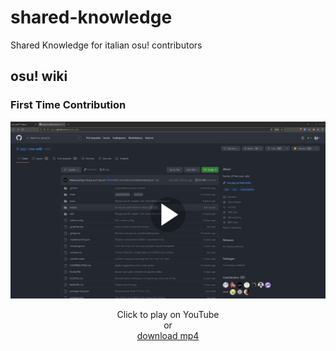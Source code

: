 # shared-knowledge
Shared Knowledge for italian osu! contributors

## osu! wiki
### First Time Contribution

<div align="center">

[![osu! wiki first time contribution tutorial](media/osu-wiki/tutorial-first-frame.jpg "Click to play on YouTube")](https://youtu.be/5mkXeskq6Bo)

Click to play on YouTube<br>
or<br>
[download mp4](https://github.com/osu-italy/shared-knowledge/raw/main/media/osu-wiki/first-time.mp4)

</div>
